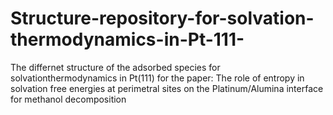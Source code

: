 # Structure-repository-for-solvation-thermodynamics-in-Pt-111-
The differnet structure of the adsorbed species for solvationthermodynamics in Pt(111) for the paper: The role of entropy in solvation free energies at perimetral sites on the Platinum/Alumina interface for methanol decomposition
